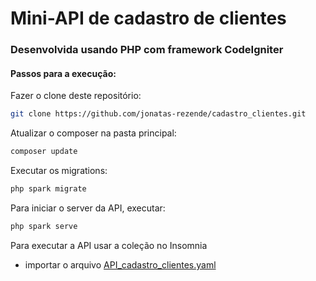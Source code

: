 # Mini-API de cadastro de clientes
### Desenvolvida usando PHP com framework CodeIgniter
#### Passos para a execução:

Fazer o clone deste repositório:

```sh
git clone https://github.com/jonatas-rezende/cadastro_clientes.git
```

Atualizar o composer na pasta principal:

```sh
composer update
```

Executar os migrations:

```sh
php spark migrate
```

Para iniciar o server da API, executar:
```sh
php spark serve
```

Para executar a API usar a coleção no Insomnia
- importar o arquivo [API_cadastro_clientes.yaml](https://github.com/jonatas-rezende/cadastro_clientes/blob/main/API_cadastro_clientes.yaml)
